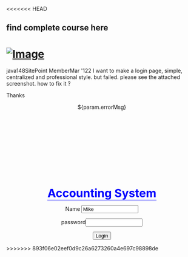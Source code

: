 <<<<<<< HEAD
## find complete course here   

[![Image](https://github.com/yankils/Simple-DevOps-Project/blob/master/Devops_course.PNG "DevOps Project - CI/CD with Jenkins Ansible Docker Kubernetes ")](https://www.udemy.com/course/valaxy-devops/?referralCode=8147A5CF4C8C7D9E253F)
=======

java148SitePoint MemberMar '122 
I want to make a login page, simple, centralized and professional style. but failed. please see the attached screenshot. how to fix it ?

Thanks

<html>
<head>	
<title>Accounting</title>
</head>
<body>

<div align="center">
${param.errorMsg}
<form action="<c:url value='main.do'/>" method="post">

<div style="margin-top:200px;margin-bottom:10px;">
<span style="width:500px;color:blue;font-size:30px;font-weight:bold;border-bottom:1px solid blue;">Accounting System</span>
</div>
<div style="margin-bottom:5px;">

<span style="width:100px;">Name</span>
<input style="width:150px;" type="text" name="name" id="name" value="Mike">

</div>
<div><span style="width:100px;">password</span><input style="width:150px;" type="password" name="password" id="password" value="">


</div>

 <input type="submit" value="Login"></form>
</div>
</body>
</html>
>>>>>>> 893f06e02eef0d9c26a6273260a4e697c98898de

